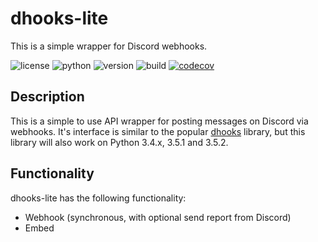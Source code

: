 # dhooks-lite

This is a simple wrapper for Discord webhooks.

![license](https://img.shields.io/github/license/ErikKalkoken/dhooks-lite)
![python](https://img.shields.io/badge/python-3.4|3.5-informational)
![version](https://img.shields.io/badge/version-0.1.0-orange)
![build](https://api.travis-ci.org/ErikKalkoken/dhooks-lite.svg?branch=master)
[![codecov](https://codecov.io/gh/ErikKalkoken/dhooks-lite/branch/master/graph/badge.svg)](https://codecov.io/gh/ErikKalkoken/dhooks-lite)

## Description

This is a simple to use API wrapper for posting messages on Discord via webhooks. It's interface is similar to the popular [dhooks](https://github.com/kyb3r/dhooks) library, but this library will also work on Python 3.4.x, 3.5.1 and 3.5.2.

## Functionality

dhooks-lite has the following functionality:

- Webhook (synchronous, with optional send report from Discord)
- Embed
